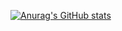 [![Anurag's GitHub stats](https://github-readme-stats.vercel.app/api?username=wylswz)](https://github.com/anuraghazra/github-readme-stats)
